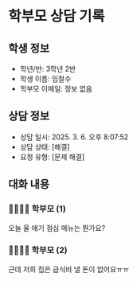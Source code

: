 # 학부모 상담 기록

## 학생 정보

- 학년/반: 3학년 2반
- 학생 이름: 임철수
- 학부모 이메일: 정보 없음

## 상담 정보

- 상담 일시: 2025. 3. 6. 오후 8:07:52
- 상담 상태: [해결]
- 요청 유형: [문제 해결]

## 대화 내용

### 👨‍👩‍👧‍👦 학부모 (1)

오늘 울 애기 점심 메뉴는 뭔가요?

### 👨‍👩‍👧‍👦 학부모 (2)

근데 저희 집은 급식비 낼 돈이 없어요ㅠㅠ

